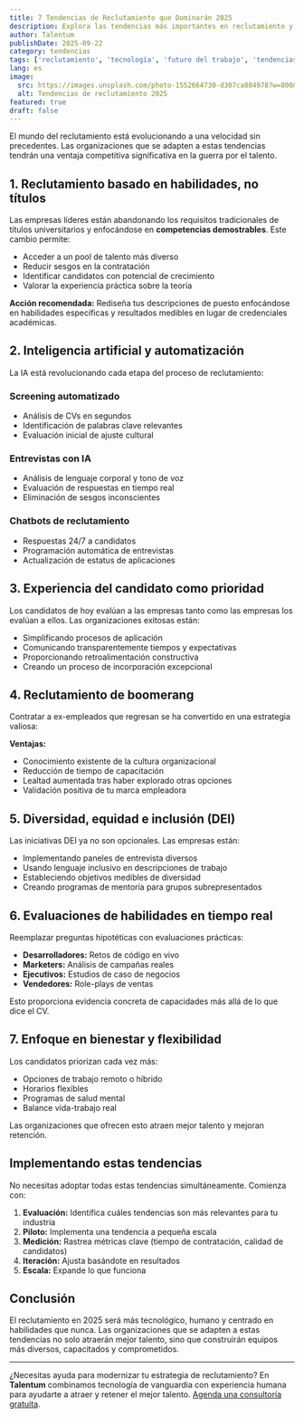 ```yaml
---
title: 7 Tendencias de Reclutamiento que Dominarán 2025
description: Explora las tendencias más importantes en reclutamiento y selección de personal que están transformando la forma en que las empresas atraen y retienen talento.
author: Talentum
publishDate: 2025-09-22
category: tendencias
tags: ['reclutamiento', 'tecnología', 'futuro del trabajo', 'tendencias HR']
lang: es
image:
  src: https://images.unsplash.com/photo-1552664730-d307ca884978?w=800&h=450&fit=crop
  alt: Tendencias de reclutamiento 2025
featured: true
draft: false
---
```


El mundo del reclutamiento está evolucionando a una velocidad sin precedentes. Las organizaciones que se adapten a estas tendencias tendrán una ventaja competitiva significativa en la guerra por el talento.

## 1. Reclutamiento basado en habilidades, no títulos

Las empresas líderes están abandonando los requisitos tradicionales de títulos universitarios y enfocándose en **competencias demostrables**. Este cambio permite:

- Acceder a un pool de talento más diverso
- Reducir sesgos en la contratación
- Identificar candidatos con potencial de crecimiento
- Valorar la experiencia práctica sobre la teoría

**Acción recomendada:** Rediseña tus descripciones de puesto enfocándose en habilidades específicas y resultados medibles en lugar de credenciales académicas.

## 2. Inteligencia artificial y automatización

La IA está revolucionando cada etapa del proceso de reclutamiento:

### Screening automatizado
- Análisis de CVs en segundos
- Identificación de palabras clave relevantes
- Evaluación inicial de ajuste cultural

### Entrevistas con IA
- Análisis de lenguaje corporal y tono de voz
- Evaluación de respuestas en tiempo real
- Eliminación de sesgos inconscientes

### Chatbots de reclutamiento
- Respuestas 24/7 a candidatos
- Programación automática de entrevistas
- Actualización de estatus de aplicaciones

## 3. Experiencia del candidato como prioridad

Los candidatos de hoy evalúan a las empresas tanto como las empresas los evalúan a ellos. Las organizaciones exitosas están:

- Simplificando procesos de aplicación
- Comunicando transparentemente tiempos y expectativas
- Proporcionando retroalimentación constructiva
- Creando un proceso de incorporación excepcional

## 4. Reclutamiento de boomerang

Contratar a ex-empleados que regresan se ha convertido en una estrategia valiosa:

**Ventajas:**
- Conocimiento existente de la cultura organizacional
- Reducción de tiempo de capacitación
- Lealtad aumentada tras haber explorado otras opciones
- Validación positiva de tu marca empleadora

## 5. Diversidad, equidad e inclusión (DEI)

Las iniciativas DEI ya no son opcionales. Las empresas están:

- Implementando paneles de entrevista diversos
- Usando lenguaje inclusivo en descripciones de trabajo
- Estableciendo objetivos medibles de diversidad
- Creando programas de mentoría para grupos subrepresentados

## 6. Evaluaciones de habilidades en tiempo real

Reemplazar preguntas hipotéticas con evaluaciones prácticas:

- **Desarrolladores:** Retos de código en vivo
- **Marketers:** Análisis de campañas reales
- **Ejecutivos:** Estudios de caso de negocios
- **Vendedores:** Role-plays de ventas

Esto proporciona evidencia concreta de capacidades más allá de lo que dice el CV.

## 7. Enfoque en bienestar y flexibilidad

Los candidatos priorizan cada vez más:

- Opciones de trabajo remoto o híbrido
- Horarios flexibles
- Programas de salud mental
- Balance vida-trabajo real

Las organizaciones que ofrecen esto atraen mejor talento y mejoran retención.

## Implementando estas tendencias

No necesitas adoptar todas estas tendencias simultáneamente. Comienza con:

1. **Evaluación:** Identifica cuáles tendencias son más relevantes para tu industria
2. **Piloto:** Implementa una tendencia a pequeña escala
3. **Medición:** Rastrea métricas clave (tiempo de contratación, calidad de candidatos)
4. **Iteración:** Ajusta basándote en resultados
5. **Escala:** Expande lo que funciona

## Conclusión

El reclutamiento en 2025 será más tecnológico, humano y centrado en habilidades que nunca. Las organizaciones que se adapten a estas tendencias no solo atraerán mejor talento, sino que construirán equipos más diversos, capacitados y comprometidos.

---

¿Necesitas ayuda para modernizar tu estrategia de reclutamiento? En **Talentum** combinamos tecnología de vanguardia con experiencia humana para ayudarte a atraer y retener el mejor talento. [Agenda una consultoría gratuita](/es/contact).
